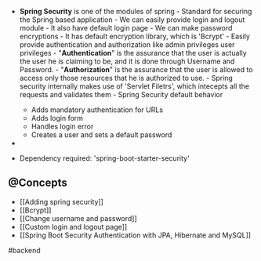 - **Spring Security** is one of the modules of spring - Standard for securing the Spring based application - We can easily provide login and logout module - It also have default login page - We can make password encryptions - It has default encryption library, which is 'Bcrypt' - Easily provide authentication and authorization like admin privileges user privileges - "**Authentication**" is the assurance that the user is actually the user he is claiming to be, and it is done through Username and Password. - "**Authorization**" is the assurance that the user is allowed to access only those resources that he is authorized to use. - Spring security internally makes use of 'Servlet Filetrs', which intecepts all the requests and validates them - Spring Security default behavior
    
    - Adds mandatory authentication for URLs
    - Adds login form
    - Handles login error
    - Creates a user and sets a default password
-   
    
- Dependency required: 'spring-boot-starter-security'

## @Concepts
- [[Adding spring security]]
- [[Bcrypt]]
- [[Change username and password]]
- [[Custom login and logout page]]
- [[Spring Boot Security Authentication with JPA, Hibernate and MySQL]]

#backend 